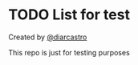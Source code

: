 # TODO List for test

Created by [@diarcastro](https://github.com/diarcastro)

This repo is just for testing purposes
